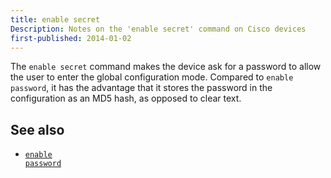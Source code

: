 ```yaml
---
title: enable secret
Description: Notes on the 'enable secret' command on Cisco devices
first-published: 2014-01-02
---
```


The `enable secret` command makes the device ask for a password to allow 
the user to enter the global configuration mode. Compared to `enable 
password`, it has the advantage that it stores the password in the 
configuration as an MD5 hash, as opposed to clear text.

See also
--------

*    <a href='/posts/cisco-enable-password/'><code>enable password</code></a>
